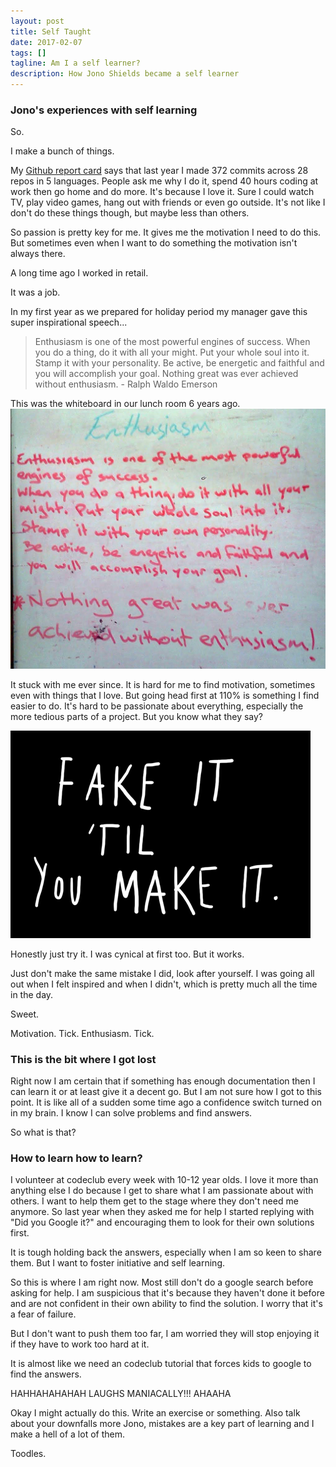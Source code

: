 ```yaml
---
layout: post
title: Self Taught
date: 2017-02-07
tags: []
tagline: Am I a self learner?
description: How Jono Shields became a self learner
---
```


### Jono's experiences with self learning

So.

I make a bunch of things.

My [Github report card](https://githubreportcard.reflect.io/) says that last year I made 372 commits across 28 repos in 5 languages. People ask me why I do it, spend 40 hours coding at work then go home and do more. It's because I love it. Sure I could watch TV, play video games, hang out with friends or even go outside. It's not like I don't do these things though, but maybe less than others.

So passion is pretty key for me. It gives me the motivation I need to do this. But sometimes even when I want to do something the motivation isn't always there.

A long time ago I worked in retail.

It was a job.

In my first year as we prepared for holiday period my manager gave this super inspirational speech...

>Enthusiasm is one of the most powerful engines of success. When you do a thing, do it with all your might. Put your whole soul into it. Stamp it with your personality. Be active, be energetic and faithful and you will accomplish your goal. Nothing great was ever achieved without enthusiasm. - Ralph Waldo Emerson

This was the whiteboard in our lunch room 6 years ago.
<img src="/public/images/enthusiasm.png"/>

It stuck with me ever since. It is hard for me to find motivation, sometimes even with things that I love. But going head first at 110% is something I find easier to do. It's hard to be passionate about everything, especially the more tedious parts of a project. But you know what they say? 

<img src="/public/images/fake-it.png"/>

Honestly just try it. I was cynical at first too. But it works.

Just don't make the same mistake I did, look after yourself. I was going all out when I felt inspired and when I didn't, which is pretty much all the time in the day.

Sweet.

Motivation. Tick. Enthusiasm. Tick.

### This is the bit where I got lost

Right now I am certain that if something has enough documentation then I can learn it or at least give it a decent go. But I am not sure how I got to this point. It is like all of a sudden some time ago a confidence switch turned on in my brain. I know I can solve problems and find answers.

So what is that?

### How to learn how to learn?

I volunteer at codeclub every week with 10-12 year olds. I love it more than anything else I do because I get to share what I am passionate about with others. I want to help them get to the stage where they don't need me anymore. So last year when they asked me for help I started replying with "Did you Google it?" and encouraging them to look for their own solutions first.

It is tough holding back the answers, especially when I am so keen to share them. But I want to foster initiative and self learning.

So this is where I am right now. Most still don't do a google search before asking for help. I am suspicious that it's because they haven't done it before and are not confident in their own ability to find the solution. I worry that it's a fear of failure. 

But I don't want to push them too far, I am worried they will stop enjoying it if they have to work too hard at it.

It is almost like we need an codeclub tutorial that forces kids to google to find the answers.

HAHHAHAHAHAH  LAUGHS MANIACALLY!!! AHAAHA

Okay I might actually do this. Write an exercise or something. Also talk about your downfalls more Jono, mistakes are a key part of learning and I make a hell of a lot of them.

Toodles.
